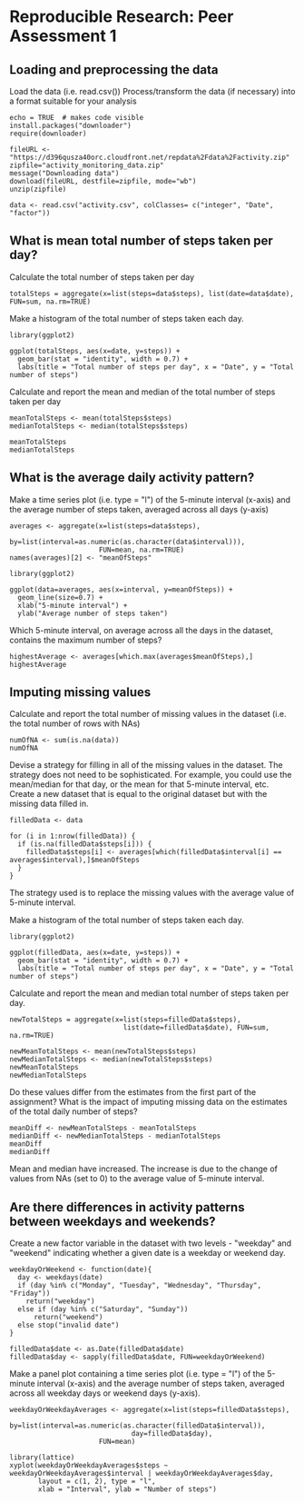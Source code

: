 # Reproducible Research: Peer Assessment 1

## Loading and preprocessing the data
Load the data (i.e. read.csv())
Process/transform the data (if necessary) into a format suitable for your analysis
```
echo = TRUE  # makes code visible
install.packages("downloader")
require(downloader)

fileURL <- "https://d396qusza40orc.cloudfront.net/repdata%2Fdata%2Factivity.zip"
zipfile="activity_monitoring_data.zip"
message("Downloading data")
download(fileURL, destfile=zipfile, mode="wb")
unzip(zipfile)

data <- read.csv("activity.csv", colClasses= c("integer", "Date", "factor"))
```


## What is mean total number of steps taken per day?
Calculate the total number of steps taken per day
```
totalSteps = aggregate(x=list(steps=data$steps), list(date=data$date), FUN=sum, na.rm=TRUE)
```

Make a histogram of the total number of steps taken each day.
```
library(ggplot2)

ggplot(totalSteps, aes(x=date, y=steps)) + 
  geom_bar(stat = "identity", width = 0.7) + 
  labs(title = "Total number of steps per day", x = "Date", y = "Total number of steps")
```

Calculate and report the mean and median of the total number of steps taken per day
```
meanTotalSteps <- mean(totalSteps$steps)
medianTotalSteps <- median(totalSteps$steps)

meanTotalSteps
medianTotalSteps
```


## What is the average daily activity pattern?
Make a time series plot (i.e. type = "l") of the 5-minute interval (x-axis) and the average number of steps taken, averaged across all days (y-axis)
```
averages <- aggregate(x=list(steps=data$steps), 
                      by=list(interval=as.numeric(as.character(data$interval))), 
                      FUN=mean, na.rm=TRUE)
names(averages)[2] <- "meanOfSteps"

library(ggplot2)

ggplot(data=averages, aes(x=interval, y=meanOfSteps)) +
  geom_line(size=0.7) +
  xlab("5-minute interval") +
  ylab("Average number of steps taken")
```

Which 5-minute interval, on average across all the days in the dataset, contains the maximum number of steps?
```
highestAverage <- averages[which.max(averages$meanOfSteps),]
highestAverage
```


## Imputing missing values
Calculate and report the total number of missing values in the dataset (i.e. the total number of rows with NAs)
```
numOfNA <- sum(is.na(data))
numOfNA
```

Devise a strategy for filling in all of the missing values in the dataset. The strategy does not need to be sophisticated. For example, you could use the mean/median for that day, or the mean for that 5-minute interval, etc.
Create a new dataset that is equal to the original dataset but with the missing data filled in.
```
filledData <- data

for (i in 1:nrow(filledData)) {
  if (is.na(filledData$steps[i])) {
    filledData$steps[i] <- averages[which(filledData$interval[i] == averages$interval),]$meanOfSteps
  }
}
```
The strategy used is to replace the missing values with the average value of 5-minute interval.

Make a histogram of the total number of steps taken each day.
```
library(ggplot2)

ggplot(filledData, aes(x=date, y=steps)) + 
  geom_bar(stat = "identity", width = 0.7) + 
  labs(title = "Total number of steps per day", x = "Date", y = "Total number of steps")
```

Calculate and report the mean and median total number of steps taken per day.
```
newTotalSteps = aggregate(x=list(steps=filledData$steps), 
                            list(date=filledData$date), FUN=sum, na.rm=TRUE)

newMeanTotalSteps <- mean(newTotalSteps$steps)
newMedianTotalSteps <- median(newTotalSteps$steps)
newMeanTotalSteps
newMedianTotalSteps
```

Do these values differ from the estimates from the first part of the assignment? What is the impact of imputing missing data on the estimates of the total daily number of steps?
```
meanDiff <- newMeanTotalSteps - meanTotalSteps
medianDiff <- newMedianTotalSteps - medianTotalSteps
meanDiff
medianDiff
```
Mean and median have increased. The increase is due to the change of values from NAs (set to 0) to the average value of 5-minute interval.

## Are there differences in activity patterns between weekdays and weekends?
Create a new factor variable in the dataset with two levels - "weekday" and "weekend" indicating whether a given date is a weekday or weekend day.
```
weekdayOrWeekend <- function(date){
  day <- weekdays(date)
  if (day %in% c("Monday", "Tuesday", "Wednesday", "Thursday", "Friday")) 
    return("weekday") 
  else if (day %in% c("Saturday", "Sunday")) 
      return("weekend") 
  else stop("invalid date")
}

filledData$date <- as.Date(filledData$date)
filledData$day <- sapply(filledData$date, FUN=weekdayOrWeekend)
```

Make a panel plot containing a time series plot (i.e. type = "l") of the 5-minute interval (x-axis) and the average number of steps taken, averaged across all weekday days or weekend days (y-axis).
```
weekdayOrWeekdayAverages <- aggregate(x=list(steps=filledData$steps), 
                      by=list(interval=as.numeric(as.character(filledData$interval)), 
                              day=filledData$day), 
                      FUN=mean)

library(lattice)
xyplot(weekdayOrWeekdayAverages$steps ~ weekdayOrWeekdayAverages$interval | weekdayOrWeekdayAverages$day, 
       layout = c(1, 2), type = "l", 
       xlab = "Interval", ylab = "Number of steps")
```
